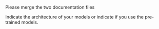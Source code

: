 Please merge the two documentation files

Indicate the architecture of your models or indicate if you use the pre-trained models.
